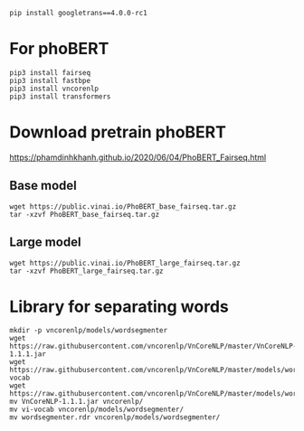 ```
pip install googletrans==4.0.0-rc1
```

# For phoBERT
```
pip3 install fairseq
pip3 install fastbpe
pip3 install vncorenlp
pip3 install transformers
```

# Download pretrain phoBERT
https://phamdinhkhanh.github.io/2020/06/04/PhoBERT_Fairseq.html

## Base model
```
wget https://public.vinai.io/PhoBERT_base_fairseq.tar.gz
tar -xzvf PhoBERT_base_fairseq.tar.gz
```

## Large model
```
wget https://public.vinai.io/PhoBERT_large_fairseq.tar.gz
tar -xzvf PhoBERT_large_fairseq.tar.gz
```

# Library for separating words
```
mkdir -p vncorenlp/models/wordsegmenter
wget https://raw.githubusercontent.com/vncorenlp/VnCoreNLP/master/VnCoreNLP-1.1.1.jar
wget https://raw.githubusercontent.com/vncorenlp/VnCoreNLP/master/models/wordsegmenter/vi-vocab
wget https://raw.githubusercontent.com/vncorenlp/VnCoreNLP/master/models/wordsegmenter/wordsegmenter.rdr
mv VnCoreNLP-1.1.1.jar vncorenlp/
mv vi-vocab vncorenlp/models/wordsegmenter/
mv wordsegmenter.rdr vncorenlp/models/wordsegmenter/
```